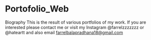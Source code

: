 # Portofolio_Web
Biography This is the result of various portfolios of my work. If you are interested please contact me or visit my Instagram @farrelzzzzzzz or @hateartt and also email farrelbalapradhana18@gmail.com
